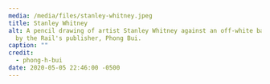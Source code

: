 ```yaml
---
media: /media/files/stanley-whitney.jpeg
title: Stanley Whitney
alt: A pencil drawing of artist Stanley Whitney against an off-white background
  by the Rail's publisher, Phong Bui.
caption: ""
credit:
  - phong-h-bui
date: 2020-05-05 22:46:00 -0500
---
```

